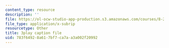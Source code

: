 ```yaml
---
content_type: resource
description: ''
file: https://ol-ocw-studio-app-production.s3.amazonaws.com/courses/8-20-introduction-to-special-relativity-january-iap-2021/783f64928a617bf7ca7aa3a002f20992_o-CZeUT_Ud4.srt
file_type: application/x-subrip
resourcetype: Other
title: 3play caption file
uid: 783f6492-8a61-7bf7-ca7a-a3a002f20992
---
```

